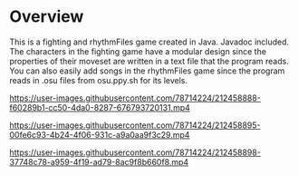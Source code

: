 # Overview
This is a fighting and rhythmFiles game created in Java. Javadoc included.
The characters in the fighting game have a modular design since the properties of their moveset are written in a text file that the program reads.
You can also easily add songs in the rhythmFiles game since the program reads in .osu files from osu.ppy.sh for its levels.

https://user-images.githubusercontent.com/78714224/212458888-f60289b1-cc50-4da0-8287-676793720131.mp4

https://user-images.githubusercontent.com/78714224/212458895-00fe6c93-4b24-4f06-931c-a9a0aa9f3c29.mp4

https://user-images.githubusercontent.com/78714224/212458898-37748c78-a959-4f19-ad79-8ac9f8b660f8.mp4
